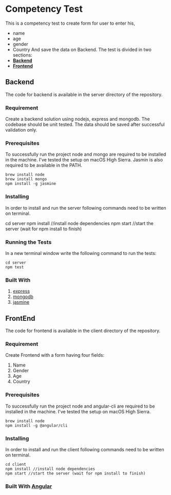 
# Competency Test

This is a competency test to create form for user to enter his,

 - name
 - age
 - gender
 - Country
And save the data on Backend.
The test is divided in two sections:
 - **[Backend](https://github.com/rahulmeghlan/comptencyTest#backend)**
 -
   **[Frontend](https://github.com/rahulmeghlan/comptencyTest#frontend)**


## Backend

The code for backend is available in the server directory of the repository.

### Requirement
Create a backend solution using nodejs, express and mongodb.
The codebase should be unit tested.
The data should be saved after successful validation only.

### Prerequisites
To successfully run the project node and mongo are required to be installed in the machine.
I've tested the setup on macOS High Sierra.
Jasmin is also required to be available in the PATH.

    brew install node
    brew install mongo
    npm install -g jasmine

### Installing
In order to install and run the server following commands need to be written on terminal.

   cd server
    npm install //install node dependencies
    npm start //start the server (wait for npm install to finish)
### Running the Tests
In a new terminal window write the following command to run the tests:

    cd server
    npm test
### Built With

 1. [express](https://expressjs.com/)
 2. [mongodb](https://www.mongodb.com/)
 3. [jasmine](https://jasmine.github.io/)
## FrontEnd

The code for frontend is available in the client directory of the repository.

### Requirement
Create Frontend with a form having four fields:
 1. Name
 2. Gender
 3. Age
 4. Country


### Prerequisites
To successfully run the project node and angular-cli are required to be installed in the machine.
I've tested the setup on macOS High Sierra.

    brew install node
    npm install -g @angular/cli

### Installing
In order to install and run the client following commands need to be written on terminal.



    cd client
    npm install //install node dependencies
    npm start //start the server (wait for npm install to finish)

### Built With  [Angular](https://angular.io/)
